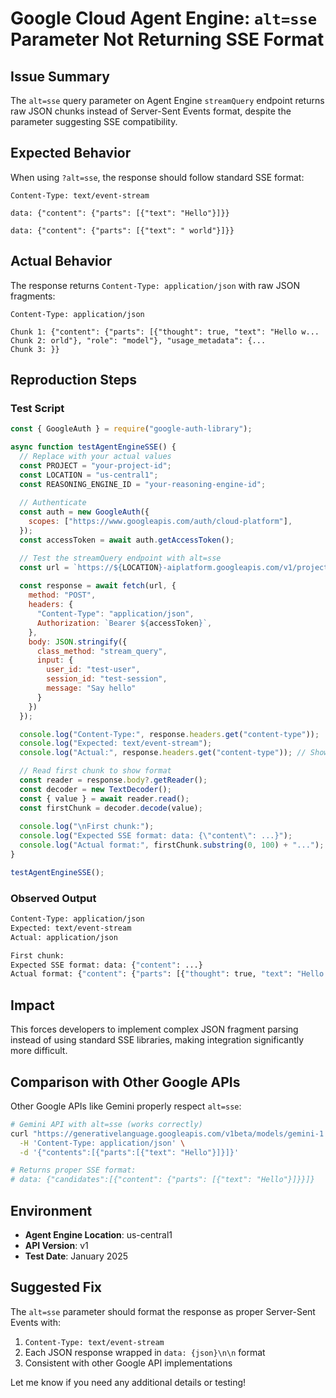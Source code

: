 # Google Cloud Agent Engine: `alt=sse` Parameter Not Returning SSE Format

## Issue Summary
The `alt=sse` query parameter on Agent Engine `streamQuery` endpoint returns raw JSON chunks instead of Server-Sent Events format, despite the parameter suggesting SSE compatibility.

## Expected Behavior
When using `?alt=sse`, the response should follow standard SSE format:
```
Content-Type: text/event-stream

data: {"content": {"parts": [{"text": "Hello"}]}}

data: {"content": {"parts": [{"text": " world"}]}}

```

## Actual Behavior
The response returns `Content-Type: application/json` with raw JSON fragments:
```
Content-Type: application/json

Chunk 1: {"content": {"parts": [{"thought": true, "text": "Hello w...
Chunk 2: orld"}, "role": "model"}, "usage_metadata": {...
Chunk 3: }}
```

## Reproduction Steps

### Test Script
```javascript
const { GoogleAuth } = require("google-auth-library");

async function testAgentEngineSSE() {
  // Replace with your actual values
  const PROJECT = "your-project-id";
  const LOCATION = "us-central1";
  const REASONING_ENGINE_ID = "your-reasoning-engine-id";
  
  // Authenticate
  const auth = new GoogleAuth({
    scopes: ["https://www.googleapis.com/auth/cloud-platform"],
  });
  const accessToken = await auth.getAccessToken();

  // Test the streamQuery endpoint with alt=sse
  const url = `https://${LOCATION}-aiplatform.googleapis.com/v1/projects/${PROJECT}/locations/${LOCATION}/reasoningEngines/${REASONING_ENGINE_ID}:streamQuery?alt=sse`;
  
  const response = await fetch(url, {
    method: "POST",
    headers: {
      "Content-Type": "application/json",
      Authorization: `Bearer ${accessToken}`,
    },
    body: JSON.stringify({
      class_method: "stream_query",
      input: {
        user_id: "test-user",
        session_id: "test-session",
        message: "Say hello"
      }
    })
  });

  console.log("Content-Type:", response.headers.get("content-type"));
  console.log("Expected: text/event-stream");
  console.log("Actual:", response.headers.get("content-type")); // Shows: application/json

  // Read first chunk to show format
  const reader = response.body?.getReader();
  const decoder = new TextDecoder();
  const { value } = await reader.read();
  const firstChunk = decoder.decode(value);
  
  console.log("\nFirst chunk:");
  console.log("Expected SSE format: data: {\"content\": ...}");
  console.log("Actual format:", firstChunk.substring(0, 100) + "..."); // Shows raw JSON
}

testAgentEngineSSE();
```

### Observed Output
```bash
Content-Type: application/json
Expected: text/event-stream
Actual: application/json

First chunk:
Expected SSE format: data: {"content": ...}
Actual format: {"content": {"parts": [{"thought": true, "text": "Hello...
```

## Impact
This forces developers to implement complex JSON fragment parsing instead of using standard SSE libraries, making integration significantly more difficult.

## Comparison with Other Google APIs
Other Google APIs like Gemini properly respect `alt=sse`:
```bash
# Gemini API with alt=sse (works correctly)
curl "https://generativelanguage.googleapis.com/v1beta/models/gemini-1.5-flash:streamGenerateContent?alt=sse&key={API_KEY}" \
  -H 'Content-Type: application/json' \
  -d '{"contents":[{"parts":[{"text": "Hello"}]}]}'

# Returns proper SSE format:
# data: {"candidates":[{"content": {"parts": [{"text": "Hello"}]}}]}
```

## Environment
- **Agent Engine Location**: us-central1
- **API Version**: v1
- **Test Date**: January 2025

## Suggested Fix
The `alt=sse` parameter should format the response as proper Server-Sent Events with:
1. `Content-Type: text/event-stream`
2. Each JSON response wrapped in `data: {json}\n\n` format
3. Consistent with other Google API implementations

Let me know if you need any additional details or testing! 
 